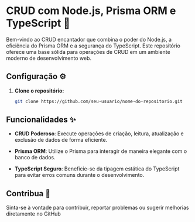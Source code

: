 # CRUD com Node.js, Prisma ORM e TypeScript 🚀

Bem-vindo ao CRUD encantador que combina o poder do Node.js, a eficiência do Prisma ORM e a segurança do TypeScript. Este repositório oferece uma base sólida para operações de CRUD em um ambiente moderno de desenvolvimento web.

## Configuração ⚙️

1. **Clone o repositório:**
   ```bash
   git clone https://github.com/seu-usuario/nome-do-repositorio.git

## Funcionalidades ✨
- **CRUD Poderoso**: Execute operações de criação, leitura, atualização e exclusão de dados de forma eficiente.

- **Prisma ORM**: Utilize o Prisma para interagir de maneira elegante com o banco de dados.

- **TypeScript Seguro**: Beneficie-se da tipagem estática do TypeScript para evitar erros comuns durante o desenvolvimento.

## Contribua 🤝
Sinta-se à vontade para contribuir, reportar problemas ou sugerir melhorias diretamente no GitHub 
